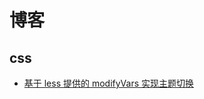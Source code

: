 # 博客

## css

- [基于 less 提供的 modifyVars 实现主题切换](https://yemuguliunian.github.io/blog/2019/11/12/基于less提供的modifyVars实现主题切换/)
